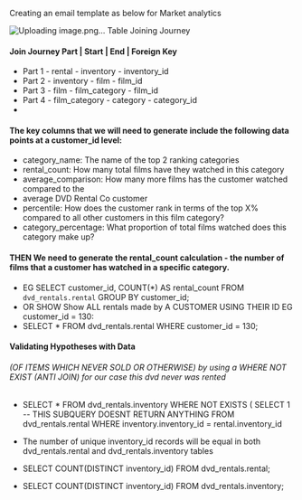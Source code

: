Creating an email template as below for Market analytics

![Uploading image.png…]()
Table Joining Journey

#### Join Journey Part	| Start |            	End	  | Foreign Key
- Part 1	                - rental	       - inventory	- inventory_id
- Part 2	                - inventory   	- film	- film_id
- Part 3	                - film	        - film_category	- film_id
- Part 4                	- film_category - category	- category_id
- 
#### The key columns that we will need to generate include the following data points at a customer_id level:

- category_name: The name of the top 2 ranking categories
- rental_count: How many total films have they watched in this category
- average_comparison: How many more films has the customer watched compared to the 
- average DVD Rental Co customer
- percentile: How does the customer rank in terms of the top X% compared to all other customers in this film category?
- category_percentage: What proportion of total films watched does this category make up?

#### THEN We need to generate the rental_count calculation - the number of films that a customer has watched in a specific category.
- EG SELECT
 customer_id,
  COUNT(*) AS rental_count
FROM `dvd_rentals.rental`
GROUP BY
  customer_id;
- OR SHOW Show ALL rentals made by A CUSTOMER USING THEIR ID EG customer_id = 130:
- SELECT *
FROM dvd_rentals.rental
WHERE customer_id = 130;

#### Validating Hypotheses with Data
###### (OF ITEMS WHICH NEVER SOLD OR OTHERWISE) by using a WHERE NOT EXIST (ANTI JOIN) for our case this dvd never was rented
- SELECT * FROM dvd_rentals.inventory
WHERE NOT EXISTS (
  SELECT 1 -- THIS SUBQUERY DOESNT RETURN ANYTHING
  FROM dvd_rentals.rental
  WHERE inventory.inventory_id = rental.inventory_id

- The number of unique inventory_id records will be equal in both dvd_rentals.rental and dvd_rentals.inventory tables
- SELECT
  COUNT(DISTINCT inventory_id)
FROM dvd_rentals.rental;
- SELECT
  COUNT(DISTINCT inventory_id)
FROM dvd_rentals.inventory;
